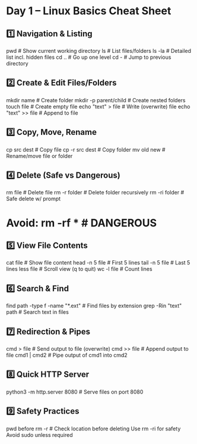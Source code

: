 # Day 1 – Linux Basics Cheat Sheet

## 1️⃣ Navigation & Listing
pwd                  # Show current working directory
ls                   # List files/folders
ls -la               # Detailed list incl. hidden files
cd ..                # Go up one level
cd -                 # Jump to previous directory

## 2️⃣ Create & Edit Files/Folders
mkdir name           # Create folder
mkdir -p parent/child # Create nested folders
touch file           # Create empty file
echo "text" > file   # Write (overwrite) file
echo "text" >> file  # Append to file

## 3️⃣ Copy, Move, Rename
cp src dest          # Copy file
cp -r src dest       # Copy folder
mv old new           # Rename/move file or folder

## 4️⃣ Delete (Safe vs Dangerous)
rm file              # Delete file
rm -r folder         # Delete folder recursively
rm -ri folder        # Safe delete w/ prompt
# Avoid: rm -rf *    # DANGEROUS

## 5️⃣ View File Contents
cat file             # Show file content
head -n 5 file       # First 5 lines
tail -n 5 file       # Last 5 lines
less file            # Scroll view (q to quit)
wc -l file           # Count lines

## 6️⃣ Search & Find
find path -type f -name "*.ext"   # Find files by extension
grep -Rin "text" path             # Search text in files

## 7️⃣ Redirection & Pipes
cmd > file           # Send output to file (overwrite)
cmd >> file          # Append output to file
cmd1 | cmd2          # Pipe output of cmd1 into cmd2

## 8️⃣ Quick HTTP Server
python3 -m http.server 8080       # Serve files on port 8080

## 9️⃣ Safety Practices
pwd before rm -r    # Check location before deleting
Use rm -ri for safety
Avoid sudo unless required
